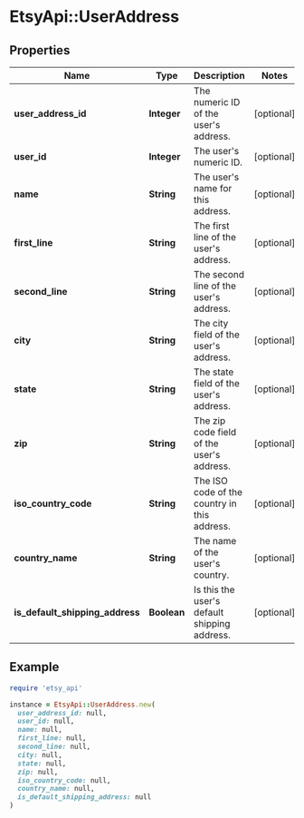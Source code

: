 # EtsyApi::UserAddress

## Properties

| Name | Type | Description | Notes |
| ---- | ---- | ----------- | ----- |
| **user_address_id** | **Integer** | The numeric ID of the user&#39;s address. | [optional] |
| **user_id** | **Integer** | The user&#39;s numeric ID. | [optional] |
| **name** | **String** | The user&#39;s name for this address. | [optional] |
| **first_line** | **String** | The first line of the user&#39;s address. | [optional] |
| **second_line** | **String** | The second line of the user&#39;s address. | [optional] |
| **city** | **String** | The city field of the user&#39;s address. | [optional] |
| **state** | **String** | The state field of the user&#39;s address. | [optional] |
| **zip** | **String** | The zip code field of the user&#39;s address. | [optional] |
| **iso_country_code** | **String** | The ISO code of the country in this address. | [optional] |
| **country_name** | **String** | The name of the user&#39;s country. | [optional] |
| **is_default_shipping_address** | **Boolean** | Is this the user&#39;s default shipping address. | [optional] |

## Example

```ruby
require 'etsy_api'

instance = EtsyApi::UserAddress.new(
  user_address_id: null,
  user_id: null,
  name: null,
  first_line: null,
  second_line: null,
  city: null,
  state: null,
  zip: null,
  iso_country_code: null,
  country_name: null,
  is_default_shipping_address: null
)
```

